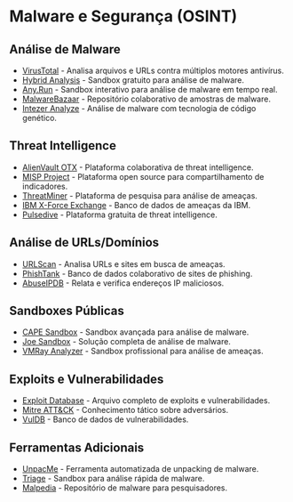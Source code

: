 # Malware e Segurança (OSINT)

## Análise de Malware
- [VirusTotal](https://www.virustotal.com) - Analisa arquivos e URLs contra múltiplos motores antivírus.
- [Hybrid Analysis](https://www.hybrid-analysis.com) - Sandbox gratuito para análise de malware.
- [Any.Run](https://any.run/) - Sandbox interativo para análise de malware em tempo real.
- [MalwareBazaar](https://bazaar.abuse.ch) - Repositório colaborativo de amostras de malware.
- [Intezer Analyze](https://analyze.intezer.com) - Análise de malware com tecnologia de código genético.

## Threat Intelligence
- [AlienVault OTX](https://otx.alienvault.com) - Plataforma colaborativa de threat intelligence.
- [MISP Project](https://www.misp-project.org) - Plataforma open source para compartilhamento de indicadores.
- [ThreatMiner](https://www.threatminer.org) - Plataforma de pesquisa para análise de ameaças.
- [IBM X-Force Exchange](https://exchange.xforce.ibmcloud.com) - Banco de dados de ameaças da IBM.
- [Pulsedive](https://pulsedive.com) - Plataforma gratuita de threat intelligence.

## Análise de URLs/Domínios
- [URLScan](https://urlscan.io) - Analisa URLs e sites em busca de ameaças.
- [PhishTank](https://www.phishtank.com) - Banco de dados colaborativo de sites de phishing.
- [AbuseIPDB](https://www.abuseipdb.com) - Relata e verifica endereços IP maliciosos.

## Sandboxes Públicas
- [CAPE Sandbox](https://www.capesandbox.com) - Sandbox avançada para análise de malware.
- [Joe Sandbox](https://www.joesandbox.com) - Solução completa de análise de malware.
- [VMRay Analyzer](https://www.vmray.com) - Sandbox profissional para análise de ameaças.

## Exploits e Vulnerabilidades
- [Exploit Database](https://www.exploit-db.com) - Arquivo completo de exploits e vulnerabilidades.
- [Mitre ATT&CK](https://attack.mitre.org) - Conhecimento tático sobre adversários.
- [VulDB](https://vuldb.com) - Banco de dados de vulnerabilidades.

## Ferramentas Adicionais
- [UnpacMe](https://www.unpac.me) - Ferramenta automatizada de unpacking de malware.
- [Triage](https://tria.ge) - Sandbox para análise rápida de malware.
- [Malpedia](https://malpedia.caad.fkie.fraunhofer.de) - Repositório de malware para pesquisadores.